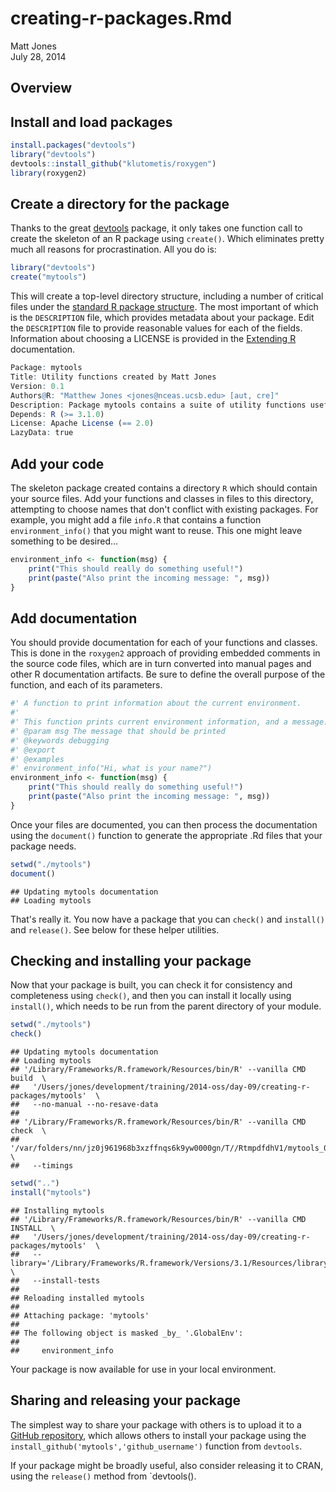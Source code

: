# creating-r-packages.Rmd
Matt Jones  
July 28, 2014  

## Overview

## Install and load packages


```r
install.packages("devtools")
library("devtools")
devtools::install_github("klutometis/roxygen")
library(roxygen2)
```

## Create a directory for the package

Thanks to the great [devtools](https://github.com/hadley/devtools) package, it only takes one function call to create the skeleton of an R package using `create()`.  Which eliminates pretty much all reasons for procrastination.  All you do is:


```r
library("devtools")
create("mytools")
```

This will create a top-level directory structure, including a number of critical files under the [standard R package structure](http://cran.r-project.org/doc/manuals/r-release/R-exts.html#Package-structure).  The most important of which is the `DESCRIPTION` file, which provides metadata about your package. Edit the `DESCRIPTION` file to provide reasonable values for each of the fields. Information about choosing a LICENSE is provided in the [Extending R](http://cran.r-project.org/doc/manuals/r-release/R-exts.html#Licensing) documentation.


```r
Package: mytools
Title: Utility functions created by Matt Jones
Version: 0.1
Authors@R: "Matthew Jones <jones@nceas.ucsb.edu> [aut, cre]"
Description: Package mytools contains a suite of utility functions useful whenever I need stuff to get done.
Depends: R (>= 3.1.0)
License: Apache License (== 2.0)
LazyData: true
```

## Add your code

The skeleton package created contains a directory `R` which should contain your source files.  Add your functions and classes in files to this directory, attempting to choose names that don't conflict with existing packages.  For example, you might add a file `info.R` that contains a function `environment_info()` that you might want to reuse. This one might leave something to be desired...


```r
environment_info <- function(msg) {
    print("This should really do something useful!")
    print(paste("Also print the incoming message: ", msg))
}
```

## Add documentation

You should provide documentation for each of your functions and classes.  This is done in the `roxygen2` approach of providing embedded comments in the source code files, which are in turn converted into manual pages and other R documentation artifacts.    Be sure to define the overall purpose of the function, and each of its parameters.


```r
#' A function to print information about the current environment.
#'
#' This function prints current environment information, and a message.
#' @param msg The message that should be printed
#' @keywords debugging
#' @export
#' @examples
#' environment_info("Hi, what is your name?")
environment_info <- function(msg) {
    print("This should really do something useful!")
    print(paste("Also print the incoming message: ", msg))
}
```

Once your files are documented, you can then process the documentation using the `document()` function to generate the appropriate .Rd files that your package needs.


```r
setwd("./mytools")
document()
```

```
## Updating mytools documentation
## Loading mytools
```

That's really it.  You now have a package that you can `check()` and `install()` and `release()`.  See below for these helper utilities.

## Checking and installing your package

Now that your package is built, you can check it for consistency and completeness using `check()`, and then you can install it locally using `install()`, which needs to be run from the parent directory of your module.


```r
setwd("./mytools")
check()
```

```
## Updating mytools documentation
## Loading mytools
## '/Library/Frameworks/R.framework/Resources/bin/R' --vanilla CMD build  \
##   '/Users/jones/development/training/2014-oss/day-09/creating-r-packages/mytools'  \
##   --no-manual --no-resave-data 
## 
## '/Library/Frameworks/R.framework/Resources/bin/R' --vanilla CMD check  \
##   '/var/folders/nn/jz0j961968b3xzffnqs6k9yw0000gn/T//RtmpdfdhV1/mytools_0.1.tar.gz'  \
##   --timings
```

```r
setwd("..")
install("mytools")
```

```
## Installing mytools
## '/Library/Frameworks/R.framework/Resources/bin/R' --vanilla CMD INSTALL  \
##   '/Users/jones/development/training/2014-oss/day-09/creating-r-packages/mytools'  \
##   --library='/Library/Frameworks/R.framework/Versions/3.1/Resources/library'  \
##   --install-tests 
## 
## Reloading installed mytools
## 
## Attaching package: 'mytools'
## 
## The following object is masked _by_ '.GlobalEnv':
## 
##     environment_info
```

Your package is now available for use in your local environment.

## Sharing and releasing your package

The simplest way to share your package with others is to upload it to a [GitHub repository](https://github.com), which allows others to install your package using the `install_github('mytools','github_username')` function from `devtools`.

If your package might be broadly useful, also consider releasing it to CRAN, using the `release()` method from `devtools().





